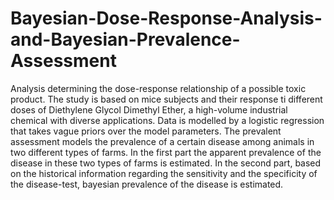 # Bayesian-Dose-Response-Analysis-and-Bayesian-Prevalence-Assessment
Analysis determining the dose-response relationship of a possible toxic product. The study is based on mice subjects and their response ti different doses of Diethylene Glycol Dimethyl Ether, a high-volume industrial chemical with diverse applications. Data is modelled by a logistic regression that takes vague priors over the model parameters. The prevalent assessment models the prevalence of a certain disease among animals in two different types of farms. In the first part the apparent prevalence of the disease in these two types of farms is estimated. In the second part, based on the historical information regarding the sensitivity and the specificity of the disease-test, bayesian prevalence of the disease is estimated.
